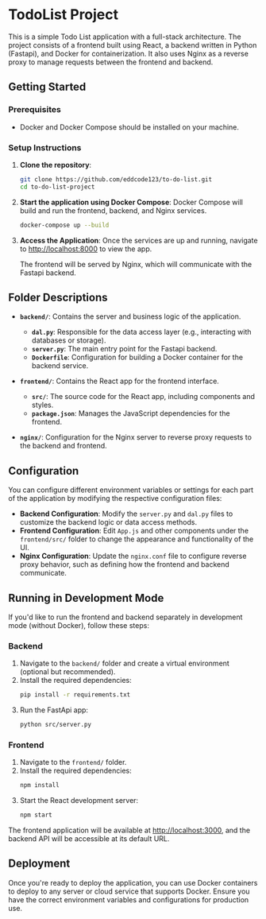 # TodoList Project

This is a simple Todo List application with a full-stack architecture. The project consists of a frontend built using React, a backend written in Python (Fastapi), and Docker for containerization. It also uses Nginx as a reverse proxy to manage requests between the frontend and backend.

## Getting Started

### Prerequisites

- Docker and Docker Compose should be installed on your machine.

### Setup Instructions

1. **Clone the repository**:
   ```bash
   git clone https://github.com/eddcode123/to-do-list.git
   cd to-do-list-project
   ```

2. **Start the application using Docker Compose**:
   Docker Compose will build and run the frontend, backend, and Nginx services.
   ```bash
   docker-compose up --build
   ```

3. **Access the Application**:
   Once the services are up and running, navigate to [http://localhost:8000](http://localhost:8000) to view the app.
   
   The frontend will be served by Nginx, which will communicate with the Fastapi backend.

## Folder Descriptions

- **`backend/`**: Contains the server and business logic of the application.
  - **`dal.py`**: Responsible for the data access layer (e.g., interacting with databases or storage).
  - **`server.py`**: The main entry point for the Fastapi backend.
  - **`Dockerfile`**: Configuration for building a Docker container for the backend service.

- **`frontend/`**: Contains the React app for the frontend interface.
  - **`src/`**: The source code for the React app, including components and styles.
  - **`package.json`**: Manages the JavaScript dependencies for the frontend.

- **`nginx/`**: Configuration for the Nginx server to reverse proxy requests to the backend and frontend.

## Configuration

You can configure different environment variables or settings for each part of the application by modifying the respective configuration files:

- **Backend Configuration**: Modify the `server.py` and `dal.py` files to customize the backend logic or data access methods.
- **Frontend Configuration**: Edit `App.js` and other components under the `frontend/src/` folder to change the appearance and functionality of the UI.
- **Nginx Configuration**: Update the `nginx.conf` file to configure reverse proxy behavior, such as defining how the frontend and backend communicate.

## Running in Development Mode

If you'd like to run the frontend and backend separately in development mode (without Docker), follow these steps:

### Backend

1. Navigate to the `backend/` folder and create a virtual environment (optional but recommended).
2. Install the required dependencies:
   ```bash
   pip install -r requirements.txt
   ```
3. Run the FastApi app:
   ```bash
   python src/server.py
   ```

### Frontend

1. Navigate to the `frontend/` folder.
2. Install the required dependencies:
   ```bash
   npm install
   ```
3. Start the React development server:
   ```bash
   npm start
   ```

The frontend application will be available at [http://localhost:3000](http://localhost:3000), and the backend API will be accessible at its default URL.

## Deployment

Once you're ready to deploy the application, you can use Docker containers to deploy to any server or cloud service that supports Docker. Ensure you have the correct environment variables and configurations for production use.



